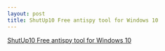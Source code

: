```yaml
---
layout: post
title: ShutUp10 Free antispy tool for Windows 10
---
```


[ShutUp10 Free antispy tool for Windows 10](https://www.oo-software.com/en/shutup10/latest-version)
